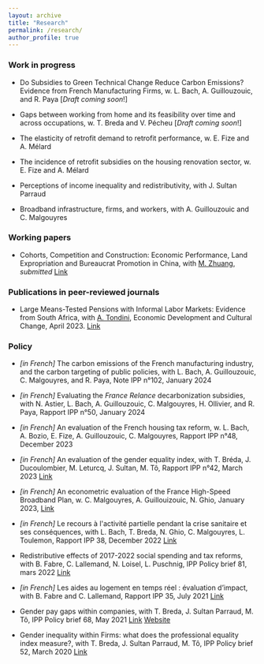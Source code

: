 ```yaml
---
layout: archive
title: "Research"
permalink: /research/
author_profile: true
---
```


### Work in progress

- Do Subsidies to Green Technical Change Reduce Carbon Emissions? Evidence from French Manufacturing Firms, w. L. Bach, A. Guillouzouic, and R. Paya [_Draft coming soon_!]

- Gaps between working from home and its feasibility over time and across occupations, w. T. Breda and V. Pécheu [_Draft coming soon_!]

- The elasticity of retrofit demand to retrofit performance, w. E. Fize and A. Mélard

- The incidence of retrofit subsidies on the housing renovation sector, w. E. Fize and A. Mélard

- Perceptions of income inequality and redistributivity, with J. Sultan Parraud

- Broadband infrastructure, firms, and workers, with A. Guillouzouic and C. Malgouyres

### Working papers

- Cohorts, Competition and Construction: Economic Performance, Land Expropriation and Bureaucrat Promotion in China, with [M. Zhuang](https://sites.google.com/view/maitingzhuang/home), *submitted* [Link](../files/Bureaucrat_promotion__land_expropriation_and_economic_performance__2021_version.pdf)

### Publications in peer-reviewed journals

- Large Means-Tested Pensions with Informal Labor Markets: Evidence from South Africa, with [A. Tondini](https://sites.google.com/site/alessandrocarlotondini/home?pli=1), Economic Development and Cultural Change, April 2023. [Link](https://www.journals.uchicago.edu/doi/abs/10.1086/717618)

### Policy 

- *[in French]* The carbon emissions of the French manufacturing industry, and the carbon targeting of public policies, with L. Bach, A. Guillouzouic, C. Malgouyres, and R. Paya, Note IPP n°102, January 2024

- *[in French]* Evaluating the _France Relance_ decarbonization subsidies, with N. Astier, L. Bach, A. Guillouzouic, C. Malgouyres, H. Ollivier, and R. Paya, Rapport IPP n°50, January 2024

- *[in French]* An evaluation of the French housing tax reform, w. L. Bach, A. Bozio, E. Fize, A. Guillouzouic, C. Malgouyres, Rapport IPP n°48, December 2023

- *[in French]* An evaluation of the gender equality index, with T. Bréda, J. Ducoulombier, M. Leturcq, J. Sultan, M. Tô, Rapport IPP n°42, March 2023 [Link](https://www.ipp.eu/publication/evaluation-de-lindex-degalite-professionnelle/)

- *[in French]* An econometric evaluation of the France High-Speed Broadband Plan, w. C. Malgouyres, A. Guillouizouic, N. Ghio, January 2023, [Link](https://www.ipp.eu/publication/evaluation-micro-econometrique-du-plan-france-tres-haut-debit/)

- *[in French]* Le recours à l'activité partielle pendant la crise sanitaire et ses conséquences, with L. Bach, T. Breda, N. Ghio, C. Malgouyres, L. Toulemon, Rapport IPP 38, December 2022 [Link](https://www.ipp.eu/publication/le-recours-a-lactivite-partielle-pendant-la-crise-sanitaire-et-ses-effets/)

- Redistributive effects of 2017-2022 social spending and tax reforms, with B. Fabre, C. Lallemand, N. Loisel, L. Puschnig, IPP Policy brief 81, mars 2022 [Link](https://www.ipp.eu/en/publication/redistributive-effects-of-2017-2022-social-spending-and-tax-reforms/)

- *[in French]* Les aides au logement en temps réel : évaluation d’impact, with B. Fabre and C. Lallemand, Rapport IPP 35, July 2021 [Link](https://www.ipp.eu/publication/juillet-2021-aides-au-logement-en-temps-reel-evaluation-d-impact/)

- Gender pay gaps within companies, with T. Breda, J. Sultan Parraud, M. Tô, IPP Policy brief 68, May 2021 [Link](https://www.ipp.eu/en/publication/gender-pay-gaps-within-companies/) [Website](https://inegalites-femmes-hommes.ipp.eu)

- Gender inequality within Firms: what does the professional equality index measure?, with T. Breda, J. Sultan Parraud, M. Tô, IPP Policy brief 52, March 2020 [Link](https://www.ipp.eu/en/publication/march-2020-gender-inequality-within-firms-what-does-the-professional-equality-index-measure/)
